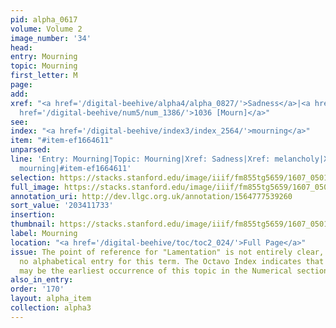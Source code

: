 ```yaml
---
pid: alpha_0617
volume: Volume 2
image_number: '34'
head:
entry: Mourning
topic: Mourning
first_letter: M
page:
add:
xref: "<a href='/digital-beehive/alpha4/alpha_0827/'>Sadness</a>|<a href='/digital-beehive/alpha3/alpha_0586/'>melancholy</a>|<a
  href='/digital-beehive/num5/num_1386/'>1036 [Mourn]</a>"
see:
index: "<a href='/digital-beehive/index3/index_2564/'>mourning</a>"
item: "#item-ef1664611"
unparsed:
line: 'Entry: Mourning|Topic: Mourning|Xref: Sadness|Xref: melancholy|Xref: 1036 [Mourn]|Index:
  mourning|#item-ef1664611'
selection: https://stacks.stanford.edu/image/iiif/fm855tg5659/1607_0501/709,1733,3065,549/full/0/default.jpg
full_image: https://stacks.stanford.edu/image/iiif/fm855tg5659/1607_0501/full/full/0/default.jpg
annotation_uri: http://dev.llgc.org.uk/annotation/1564777539260
sort_value: '203411733'
insertion:
thumbnail: https://stacks.stanford.edu/image/iiif/fm855tg5659/1607_0501/709,1733,600,180/250,/0/default.jpg
label: Mourning
location: "<a href='/digital-beehive/toc/toc2_024/'>Full Page</a>"
issue: The point of reference for "Lamentation" is not entirely clear, as there is
  no alphabetical entry for this term. The Octavo Index indicates that 539 [Lamentation]
  may be the earliest occurrence of this topic in the Numerical section of the Alvearium.
also_in_entry:
order: '170'
layout: alpha_item
collection: alpha3
---
```

